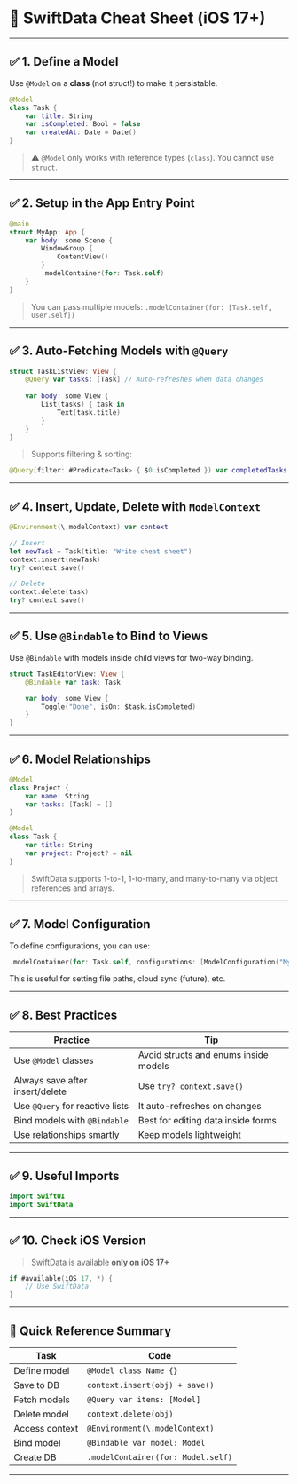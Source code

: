 # 📄 SwiftData Cheat Sheet (iOS 17+)

---

## ✅ 1. Define a Model

Use `@Model` on a **class** (not struct!) to make it persistable.

```swift
@Model
class Task {
    var title: String
    var isCompleted: Bool = false
    var createdAt: Date = Date()
}
```

> ⚠️ `@Model` only works with reference types (`class`). You cannot use `struct`.

---

## ✅ 2. Setup in the App Entry Point

```swift
@main
struct MyApp: App {
    var body: some Scene {
        WindowGroup {
            ContentView()
        }
        .modelContainer(for: Task.self)
    }
}
```

> You can pass multiple models: `.modelContainer(for: [Task.self, User.self])`

---

## ✅ 3. Auto-Fetching Models with `@Query`

```swift
struct TaskListView: View {
    @Query var tasks: [Task] // Auto-refreshes when data changes
    
    var body: some View {
        List(tasks) { task in
            Text(task.title)
        }
    }
}
```

> Supports filtering & sorting:

```swift
@Query(filter: #Predicate<Task> { $0.isCompleted }) var completedTasks: [Task]
```

---

## ✅ 4. Insert, Update, Delete with `ModelContext`

```swift
@Environment(\.modelContext) var context

// Insert
let newTask = Task(title: "Write cheat sheet")
context.insert(newTask)
try? context.save()

// Delete
context.delete(task)
try? context.save()
```

---

## ✅ 5. Use `@Bindable` to Bind to Views

Use `@Bindable` with models inside child views for two-way binding.

```swift
struct TaskEditorView: View {
    @Bindable var task: Task

    var body: some View {
        Toggle("Done", isOn: $task.isCompleted)
    }
}
```

---

## ✅ 6. Model Relationships

```swift
@Model
class Project {
    var name: String
    var tasks: [Task] = []
}

@Model
class Task {
    var title: String
    var project: Project? = nil
}
```

> SwiftData supports 1-to-1, 1-to-many, and many-to-many via object references and arrays.

---

## ✅ 7. Model Configuration

To define configurations, you can use:

```swift
.modelContainer(for: Task.self, configurations: [ModelConfiguration("MyContainer")])
```

This is useful for setting file paths, cloud sync (future), etc.

---

## ✅ 8. Best Practices

| Practice                        | Tip                                   |
| ------------------------------- | ------------------------------------- |
| Use `@Model` classes            | Avoid structs and enums inside models |
| Always save after insert/delete | Use `try? context.save()`             |
| Use `@Query` for reactive lists | It auto-refreshes on changes          |
| Bind models with `@Bindable`    | Best for editing data inside forms    |
| Use relationships smartly       | Keep models lightweight               |

---

## ✅ 9. Useful Imports

```swift
import SwiftUI
import SwiftData
```

---

## ✅ 10. Check iOS Version

> SwiftData is available **only on iOS 17+**

```swift
if #available(iOS 17, *) {
    // Use SwiftData
}
```

---

## 🚀 Quick Reference Summary

| Task           | Code                               |
| -------------- | ---------------------------------- |
| Define model   | `@Model class Name {}`             |
| Save to DB     | `context.insert(obj) + save()`     |
| Fetch models   | `@Query var items: [Model]`        |
| Delete model   | `context.delete(obj)`              |
| Access context | `@Environment(\.modelContext)`     |
| Bind model     | `@Bindable var model: Model`       |
| Create DB      | `.modelContainer(for: Model.self)` |

---
